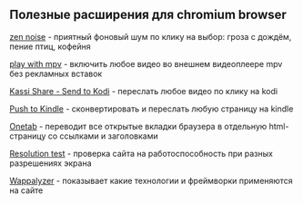 ## Полезные расширения для chromium browser

[zen noise](https://chrome.google.com/webstore/detail/zen-noise/gglenjeeebfkpaocofnmbpcaafihhgpo) - приятный фоновый шум по клику на выбор: гроза с дождём, пение птиц, кофейня

[play with mpv](https://chrome.google.com/webstore/detail/play-with-mpv/hahklcmnfgffdlchjigehabfbiigleji) - включить любое видео во внешнем видеоплеере mpv без рекламных вставок 

[Kassi Share - Send to Kodi](https://chrome.google.com/webstore/detail/kassi-share-send-to-kodi/gbghegmimhjemkhpimohkdopkeahldbh) - переслать любое видео по клику на kodi 

[Push to Kindle](https://chrome.google.com/webstore/detail/push-to-kindle/pnaiinchjaonopoejhknmgjingcnaloc) - сконвертировать и переслать любую страницу на kindle

[Onetab](https://chrome.google.com/webstore/detail/onetab/chphlpgkkbolifaimnlloiipkdnihall) - переводит все открытые вкладки браузера в отдельную html-страницу со ссылками и заголовками

[Resolution test](https://chrome.google.com/webstore/detail/resolution-test/idhfcdbheobinplaamokffboaccidbal) - проверка сайта на работоспособность при разных разрешениях экрана

[Wappalyzer](https://chrome.google.com/webstore/detail/wappalyzer/gppongmhjkpfnbhagpmjfkannfbllamg) - показывает какие технологии и фреймворки применяются на сайте

